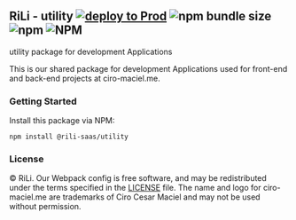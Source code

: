 ## RiLi - utility [![deploy to Prod](https://github.com/ciro-maciel/utility/actions/workflows/toProd.yml/badge.svg)](https://github.com/ciro-maciel/utility/actions/workflows/toProd.yml) ![npm bundle size](https://img.shields.io/bundlephobia/minzip/@ciro-maciel/utility) ![npm](https://img.shields.io/npm/v/@ciro-maciel/utility) ![NPM](https://img.shields.io/npm/l/@ciro-maciel/utility)

utility package for development Applications

This is our shared package for development Applications used for front-end and back-end projects at ciro-maciel.me.

### Getting Started

Install this package via NPM:

```
npm install @rili-saas/utility
```

### License

&copy; RiLi. Our Webpack config is free software, and may be redistributed under the terms specified in the [LICENSE](https://github.com/ciro-maciel/utility/blob/main/LICENSE) file. The name and logo for ciro-maciel.me are trademarks of Ciro Cesar Maciel and may not be used without permission.
